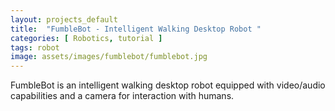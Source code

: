 ```yaml
---
layout: projects_default
title:  "FumbleBot - Intelligent Walking Desktop Robot "
categories: [ Robotics, tutorial ]
tags: robot
image: assets/images/fumblebot/fumblebot.jpg
---
```


FumbleBot is an intelligent walking desktop robot equipped with video/audio capabilities and a camera for interaction with humans. 